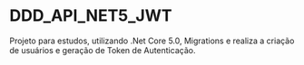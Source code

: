 # DDD_API_NET5_JWT

Projeto para estudos, utilizando .Net Core 5.0, Migrations e realiza a criação de usuários e geração de Token de Autenticação.

